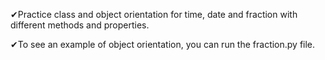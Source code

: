 ✔Practice class and object orientation for time, date and fraction with different methods and properties.


✔To see an example of object orientation, you can run the fraction.py file.
